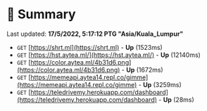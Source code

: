 # 📖 Summary
Last updated: **17/5/2022, 5:17:12 PTG "Asia/Kuala_Lumpur"**

- `GET` [https://shrt.ml](https://shrt.ml) - **Up** (1523ms)
- `GET` [https://hst.aytea.ml/](https://hst.aytea.ml/) - **Up** (12140ms)
- `GET` [https://color.aytea.ml/4b31d6.png](https://color.aytea.ml/4b31d6.png) - **Up** (1672ms)
- `GET` [https://memeapi.aytea14.repl.co/gimme](https://memeapi.aytea14.repl.co/gimme) - **Up** (3259ms)
- `GET` [https://teledrivemy.herokuapp.com/dashboard](https://teledrivemy.herokuapp.com/dashboard) - **Up** (28ms)
